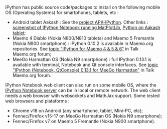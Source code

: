 IPython has public source code/packages to install on the following mobile OS (Operating Systems) for smartphones, tablets, etc :
* Android tablet Aakash : See the [project APK-IPython](https://github.com/androportal/apk-ipython). Other links : [screenshot of IPython Notebook running MatPlotLib](https://plus.google.com/u/0/117293602899680632636/posts/AK3VSc8MKRX), [Python on Aakash tablet](http://scipy.in/static/files/slides/python-on-aakash.pdf);
* Maemo 4 Diablo (Nokia N800/N810 tablets) and Maemo 5 Fremantle (Nokia N900 smartphone) : IPython 0.10.2 is available in Maemo.org repositories. See [topic "IPython for Maemo 4 & 5 & 6"](http://talk.maemo.org/showthread.php?p=1168357) in Talk Maemo.org forum;
* MeeGo Harmattan OS (Nokia N9 smartphone) : full IPython 0.13.1 is available with terminal, Notebook and Qt console interfaces. See [topic "IPython (Notebook, QtConsole) 0.13.1 for MeeGo Harmattan"](http://talk.maemo.org/showthread.php?t=79997) in Talk Maemo.org forum.

IPython Notebook web client can also run on some mobile OS, where the [IPython Notebook server](http://ipython.org/ipython-doc/stable/interactive/htmlnotebook.html#quick-howto-running-a-public-notebook-server) can be in local or remote network. The web client needs a web browser with websockets and MathJax support. Some tested web browsers and plataforms :
* Chrome v18 on Android (any smartphone, tablet, Mini-PC, etc);
* Fennec/Firefox v15-17 on MeeGo Harmattan OS (Nokia N9 smartphone);
* Fennec/Firefox v7 on Maemo 5 Fremantle (Nokia N900 smartphone).

